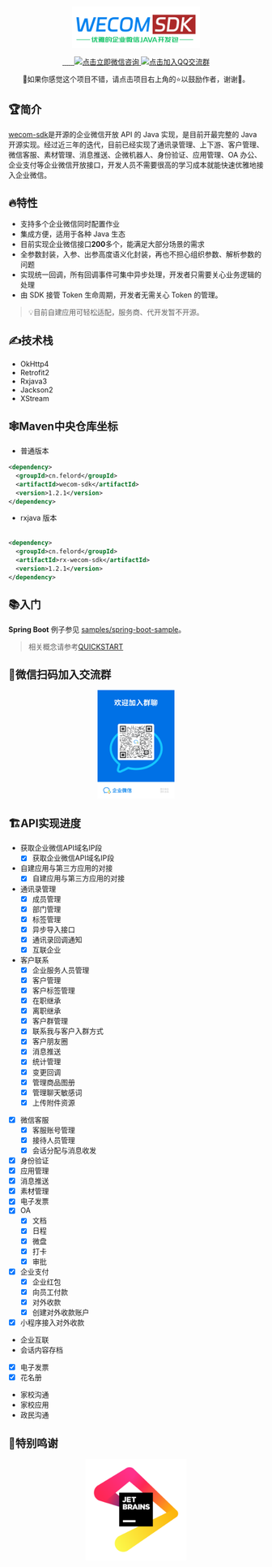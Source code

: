 <div align="center" style="margin-bottom: 10px">
    <a target="_blank" href="https://mvnrepository.com/artifact/cn.felord/wecom-sdk">
     	<img src="logo.svg" height="50%" width="50%" alt="wecom-sdk"/>
    </a>
</div>
<p align="center">
    <a target="_blank" href="https://github.com/NotFound403/wecom-sdk/blob/release/LICENSE">
     	<img alt="" src="https://img.shields.io/github/license/NotFound403/wecom-sdk"/>
    </a>
    <a target="_blank" href="https://felord.cn">
     	<img alt="" src="https://img.shields.io/badge/java-8+-red"/>
    </a>   
    <a target="_blank" href="https://github.com/square/retrofit">
     	<img alt="" src="https://img.shields.io/badge/retrofit-2-brightgreen"/>
    </a>   
    <a target="_blank" href="https://mvnrepository.com/artifact/cn.felord/wecom-sdk">
     	<img alt="" src="https://img.shields.io/maven-central/v/cn.felord/wecom-sdk.svg?style=flat-square"/>
    </a>   
    <a target="_blank" href="https://github.com/NotFound403/wecom-sdk">
     	<img alt="" src="https://img.shields.io/github/stars/NotFound403/wecom-sdk?style=social"/>
    </a>    
    <a target="_blank" href="https://gitee.com/felord/wecom-sdk/stargazers">
     	<img alt="" src="https://gitee.com/felord/wecom-sdk/badge/star.svg?theme=white"/>
    </a>    
    <a target="_blank" href="https://work.weixin.qq.com/kfid/kfc9d9d759f27f087e1">
     	<img alt="点击立即微信咨询" src="https://img.shields.io/badge/%E7%82%B9%E5%87%BB-%E5%BE%AE%E4%BF%A1%E5%92%A8%E8%AF%A2-brightgreen"/>
    </a>    
    <a target="_blank" href="http://qm.qq.com/cgi-bin/qm/qr?_wv=1027&k=jteebwBcvUDnEIjP6Kef3HfucjoJtk3h&authKey=%2F6P%2FtQ6TOYDO1iRmtCcqNm4dMOXdqWHQ91cuNt9V3XtDy78orcy8cUlpOhwv3yCG&noverify=0&group_code=4390822">
     	<img alt="点击加入QQ交流群" src="https://img.shields.io/badge/QQ%E4%BA%A4%E6%B5%81%E7%BE%A4-4390822-ff69b4"/>
    </a>
</p>


<p align="center">📢如果你感觉这个项目不错，请点击项目右上角的⭐以鼓励作者，谢谢🎉。</p>

## 🏆简介

[wecom-sdk](https://gitee.com/felord/wecom-sdk)是开源的企业微信开放 API 的 Java 实现，是目前开最完整的 Java
开源实现。经过近三年的迭代，目前已经实现了通讯录管理、上下游、客户管理、微信客服、素材管理、消息推送、企微机器人、身份验证、应用管理、OA
办公、企业支付等企业微信开放接口，开发人员不需要很高的学习成本就能快速优雅地接入企业微信。

## 🔥特性

- 支持多个企业微信同时配置作业
- 集成方便，适用于各种 Java 生态
- 目前实现企业微信接口**200**多个，能满足大部分场景的需求
- 全参数封装，入参、出参高度语义化封装，再也不担心组织参数、解析参数的问题
- 实现统一回调，所有回调事件可集中异步处理，开发者只需要关心业务逻辑的处理
- 由 SDK 接管 Token 生命周期，开发者无需关心 Token 的管理。

> 💡目前自建应用可轻松适配，服务商、代开发暂不开源。

## ✍️技术栈

- OkHttp4
- Retrofit2
- Rxjava3
- Jackson2
- XStream

## 🕸️Maven中央仓库坐标

- 普通版本

```xml
<dependency>
  <groupId>cn.felord</groupId>
  <artifactId>wecom-sdk</artifactId>
  <version>1.2.1</version>
</dependency>
```

- rxjava 版本

```xml

<dependency>
  <groupId>cn.felord</groupId>
  <artifactId>rx-wecom-sdk</artifactId>
  <version>1.2.1</version>
</dependency>
```

## 📚入门

**Spring Boot**
例子参见 [samples/spring-boot-sample](https://gitee.com/felord/wecom-sdk/tree/release/samples/spring-boot-sample)。
> 相关概念请参考[QUICKSTART](QUICKSTART.md)

## 📱微信扫码加入交流群

<div align="center" style="margin-bottom: 10px">
    <img src="contact_me_qr.png" height="30%" width="30%" alt="微信扫码入群"/>
</div>

## 🏗️API实现进度

- 获取企业微信API域名IP段
  - [x] 获取企业微信API域名IP段
- 自建应用与第三方应用的对接
  - [x] 自建应用与第三方应用的对接
- 通讯录管理
  - [x] 成员管理
  - [x] 部门管理
  - [x] 标签管理
  - [x] 异步导入接口
  - [x] 通讯录回调通知
  - [x] 互联企业
- 客户联系
  - [x] 企业服务人员管理
  - [x] 客户管理
  - [x] 客户标签管理
  - [x] 在职继承
  - [x] 离职继承
  - [x] 客户群管理
  - [x] 联系我与客户入群方式
  - [x] 客户朋友圈
  - [x] 消息推送
  - [x] 统计管理
  - [x] 变更回调
  - [x] 管理商品图册
  - [x] 管理聊天敏感词
  - [x] 上传附件资源
- [x] 微信客服
  - [x] 客服账号管理
  - [x] 接待人员管理
  - [x] 会话分配与消息收发
- [x] 身份验证
- [x] 应用管理
- [x] 消息推送
- [x] 素材管理
- [x] 电子发票
- [x] OA
  - [x] 文档
  - [x] 日程
  - [x] 微盘
  - [x] 打卡
  - [x] 审批
- [x] 企业支付
  - [x] 企业红包
  - [x] 向员工付款
  - [x] 对外收款
  - [x] 创建对外收款账户
- [x] 小程序接入对外收款
- 企业互联
- 会话内容存档
- [x] 电子发票
- [x] 花名册
- 家校沟通
- 家校应用
- 政民沟通

## 🎉特别鸣谢

<div align="center" style="margin-bottom: 10px">
    <a target="_blank" href="https://www.jetbrains.com/">
     	<img src="jb_beam.png" height="200" width="200" alt="jetbrains"/>
    </a>
</div>

